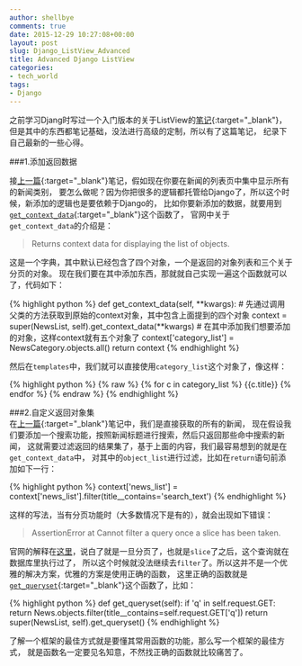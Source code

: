 ```yaml
---
author: shellbye
comments: true
date: 2015-12-29 10:27:08+00:00
layout: post
slug: Django_ListView_Advanced
title: Advanced Django ListView
categories:
- tech_world
tags:
- Django
---
```


之前学习Djang时写过一个入门版本的关于ListView的[笔记]{:target="_blank"}，
但是其中的东西都笔记基础，没法进行高级的定制，所以有了这篇笔记，
纪录下自己最新的一些心得。

###1.添加返回数据  

接[上一篇]{:target="_blank"}笔记，假如现在你要在新闻的列表页中集中显示所有的新闻类别，
要怎么做呢？因为你把很多的逻辑都托管给Django了，所以这个时候，新添加的逻辑也是要依赖于Django的，
比如你要新添加的数据，就要用到[`get_context_data`]{:target="_blank"}这个函数了，
官网中关于`get_context_data`的介绍是：

> Returns context data for displaying the list of objects.  

这是一个字典，其中默认已经包含了四个对象，一个是返回的对象列表和三个关于分页的对象。
现在我们要在其中添加东西，那就就自己实现一遍这个函数就可以了，代码如下：

{% highlight python %}
def get_context_data(self, **kwargs):
	# 先通过调用父类的方法获取到原始的context对象，其中包含上面提到的四个对象
	context = super(NewsList, self).get_context_data(**kwargs)
	# 在其中添加我们想要添加的对象，这样context就有五个对象了
	context['category_list'] = NewsCategory.objects.all()
	return context
{% endhighlight %}

然后在`templates`中，我们就可以直接使用`category_list`这个对象了，像这样：

{% highlight python %}
{% raw %}
{% for c in category_list %}
    {{c.title}}
{% endfor %}
{% endraw %}
{% endhighlight %}

###2.自定义返回对象集  
在[上一篇]{:target="_blank"}笔记中，我们是直接获取的所有的新闻，
现在假设我们要添加一个搜索功能，按照新闻标题进行搜索，然后只返回那些命中搜索的新闻，
这就需要过滤返回的结果集了，基于上面的内容，我们最容易想到的就是在`get_context_data`中，
对其中的`object_list`进行过滤，比如在`return`语句前添加如下一行：

{% highlight python %}
context['news_list'] = context['news_list'].filter(title__contains='search_text')
{% endhighlight %}

这样的写法，当有分页功能时（大多数情况下是有的），就会出现如下错误：

> AssertionError at Cannot filter a query once a slice has been taken.

官网的解释在[这里]，说白了就是一旦分页了，也就是`slice`了之后，这个查询就在数据库里执行过了，
所以这个时候就没法继续去`filter`了。所以这并不是一个优雅的解决方案，优雅的方案是使用正确的函数，
这里正确的函数就是[`get_queryset`]{:target="_blank"}这个函数了，比如：

{% highlight python %}
def get_queryset(self):
	if 'q' in self.request.GET:
		return News.objects.filter(title__contains=self.request.GET['q'])
	return super(NewsList, self).get_queryset()
{% endhighlight %}

了解一个框架的最佳方式就是要懂其常用函数的功能，那么写一个框架的最佳方式，
就是函数名一定要见名知意，不然找正确的函数就比较痛苦了。


[笔记]:/blog/tech_world/django_ListView_DetailView_basic/
[上一篇]:/blog/tech_world/django_ListView_DetailView_basic/
[`get_context_data`]:https://docs.djangoproject.com/en/1.9/ref/class-based-views/mixins-multiple-object/#django.views.generic.list.MultipleObjectMixin.get_context_data
[这里]:https://docs.djangoproject.com/en/1.9/topics/db/queries/#limiting-querysets
[`get_queryset`]:https://docs.djangoproject.com/en/1.9/ref/class-based-views/mixins-multiple-object/#django.views.generic.list.MultipleObjectMixin.get_queryset

